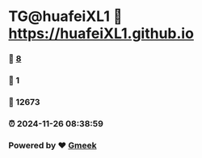 # TG@huafeiXL1 :link: https://huafeiXL1.github.io 
### :page_facing_up: [8](https://huafeiXL1.github.io/tag.html) 
### :speech_balloon: 1 
### :hibiscus: 12673 
### :alarm_clock: 2024-11-26 08:38:59 
### Powered by :heart: [Gmeek](https://github.com/Meekdai/Gmeek)

